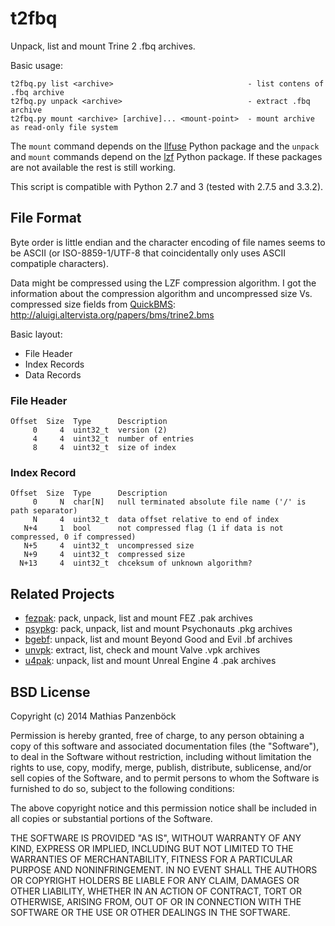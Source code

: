 t2fbq
=====

Unpack, list and mount Trine 2 .fbq archives.

Basic usage:

	t2fbq.py list <archive>                              - list contens of .fbq archive
	t2fbq.py unpack <archive>                            - extract .fbq archive
	t2fbq.py mount <archive> [archive]... <mount-point>  - mount archive as read-only file system

The `mount` command depends on the [llfuse](https://code.google.com/p/python-llfuse/)
Python package and the `unpack` and `mount` commands depend on the
[lzf](https://github.com/teepark/python-lzf) Python package. If these packages are not
available the rest is still working.

This script is compatible with Python 2.7 and 3 (tested with 2.7.5 and 3.3.2).

File Format
-----------

Byte order is little endian and the character encoding of file names seems to
be ASCII (or ISO-8859-1/UTF-8 that coincidentally only uses ASCII compatiple
characters).

Data might be compressed using the LZF compression algorithm. I got the information
about the compression algorithm and uncompressed size Vs. compressed size fields from
[QuickBMS](http://aluigi.altervista.org/quickbms.htm): http://aluigi.altervista.org/papers/bms/trine2.bms

Basic layout:

 * File Header
 * Index Records
 * Data Records

### File Header

	Offset  Size  Type      Description
	     0     4  uint32_t  version (2)
	     4     4  uint32_t  number of entries
	     8     4  uint32_t  size of index

### Index Record

	Offset  Size  Type      Description
	     0     N  char[N]   null terminated absolute file name ('/' is path separator)
	     N     4  uint32_t  data offset relative to end of index
	   N+4     1  bool      not compressed flag (1 if data is not compressed, 0 if compressed)
	   N+5     4  uint32_t  uncompressed size
	   N+9     4  uint32_t  compressed size
	  N+13     4  uint32_t  chceksum of unknown algorithm?

Related Projects
----------------

 * [fezpak](https://github.com/panzi/fezpak): pack, unpack, list and mount FEZ .pak archives
 * [psypkg](https://github.com/panzi/psypkg): pack, unpack, list and mount Psychonauts .pkg archives
 * [bgebf](https://github.com/panzi/bgebf): unpack, list and mount Beyond Good and Evil .bf archives
 * [unvpk](https://bitbucket.org/panzi/unvpk): extract, list, check and mount Valve .vpk archives
 * [u4pak](https://github.com/panzi/u4pak): unpack, list and mount Unreal Engine 4 .pak archives

BSD License
-----------
Copyright (c) 2014 Mathias Panzenböck

Permission is hereby granted, free of charge, to any person obtaining a copy
of this software and associated documentation files (the "Software"), to deal
in the Software without restriction, including without limitation the rights
to use, copy, modify, merge, publish, distribute, sublicense, and/or sell
copies of the Software, and to permit persons to whom the Software is
furnished to do so, subject to the following conditions:

The above copyright notice and this permission notice shall be included in
all copies or substantial portions of the Software.

THE SOFTWARE IS PROVIDED "AS IS", WITHOUT WARRANTY OF ANY KIND, EXPRESS OR
IMPLIED, INCLUDING BUT NOT LIMITED TO THE WARRANTIES OF MERCHANTABILITY,
FITNESS FOR A PARTICULAR PURPOSE AND NONINFRINGEMENT. IN NO EVENT SHALL THE
AUTHORS OR COPYRIGHT HOLDERS BE LIABLE FOR ANY CLAIM, DAMAGES OR OTHER
LIABILITY, WHETHER IN AN ACTION OF CONTRACT, TORT OR OTHERWISE, ARISING FROM,
OUT OF OR IN CONNECTION WITH THE SOFTWARE OR THE USE OR OTHER DEALINGS IN
THE SOFTWARE.
